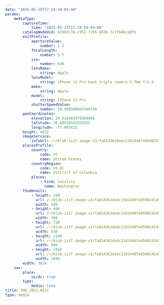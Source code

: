 ```yaml
---
date: "2025-05-15T17:29:50-04:00"
params:
    mediaType:
        captureTime:
            time: "2025-05-15T17:29:50-04:00"
        catalogNodeUid: 01983c76-c952-7295-802b-7c1fb46ce9fb
        exifProfile:
            apertureValue:
                number: 1.5
            focalLength:
                number: 5.7
            iso:
                number: 640
            lensMake:
                string: Apple
            lensModel:
                string: iPhone 13 Pro back triple camera 5.7mm f/1.5
            make:
                string: Apple
            model:
                string: iPhone 13 Pro
            shutterSpeedValue:
                number: 29.998500083349356
        geoCoordinates:
            elevation: 29.916483378369886
            latitude: 38.88910555555555
            longitude: -77.005425
        height: 4032
        imageService:
            infoUrl: /~/blob-iiif-image-v3/fa814362da4c13d2446f4d59024145c80f20a6ce2f0769590c0eb2718f72dad3/info.json
        placesProfile:
            country:
                code: US
                name: United States
            countryRegion:
                code: US-DC
                name: District of Columbia
            places:
                - kind: locality
                  name: Washington
        thumbnails:
            - height: 240
              url: /~/blob-iiif-image-v3/fa814362da4c13d2446f4d59024145c80f20a6ce2f0769590c0eb2718f72dad3/full/180%2C240/0/default.jpg
              width: 180
            - height: 480
              url: /~/blob-iiif-image-v3/fa814362da4c13d2446f4d59024145c80f20a6ce2f0769590c0eb2718f72dad3/full/360%2C480/0/default.jpg
              width: 360
            - height: 720
              url: /~/blob-iiif-image-v3/fa814362da4c13d2446f4d59024145c80f20a6ce2f0769590c0eb2718f72dad3/full/540%2C720/0/default.jpg
              width: 540
            - height: 1280
              url: /~/blob-iiif-image-v3/fa814362da4c13d2446f4d59024145c80f20a6ce2f0769590c0eb2718f72dad3/full/960%2C1280/0/default.jpg
              width: 960
            - height: 1920
              url: /~/blob-iiif-image-v3/fa814362da4c13d2446f4d59024145c80f20a6ce2f0769590c0eb2718f72dad3/full/1440%2C1920/0/default.jpg
              width: 1440
        width: 3024
    nav:
        place:
            us/dc: true
        type:
            media: true
title: IMG_3051.HEIC
type: media
---
```

